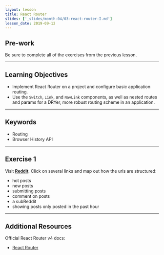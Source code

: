 ```yaml
---
layout: lesson
title: React Router
slides: ['_slides/month-04/03-react-router-I.md']
lesson_date: 2019-09-12
---
```


## Pre-work

Be sure to complete all of the exercises from the previous lesson.

---

## Learning Objectives

- Implement React Router on a project and configure basic application routing.
- Use the `Switch`, `Link`, and `NavLink` components, as well as nested routes and params for a DRYer, more robust routing scheme in an application.

---

## Keywords

- Routing
- Browser History API

---

## Exercise 1

Visit **[Reddit](http://reddit.com)**. Click on several links and map out how the urls are structured:

- hot posts
- new posts
- submitting posts
- comment on posts
- a subReddit
- showing posts only posted in the past hour

---

## Additional Resources

Official React Router v4 docs:

- [React Router](https://reacttraining.com/react-router/)
